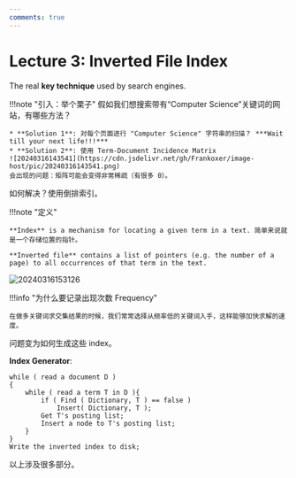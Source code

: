 ```yaml
---
comments: true
---
```


# Lecture 3: Inverted File Index

The real **key technique** used by search engines.

!!!note "引入：举个栗子"
    假如我们想搜索带有“Computer Science”关键词的网站，有哪些方法？

    * **Solution 1**: 对每个页面进行 "Computer Science" 字符串的扫描？ ***Wait till your next life!!!***
    * **Solution 2**: 使用 Term-Document Incidence Matrix
    ![20240316143541](https://cdn.jsdelivr.net/gh/Frankoxer/image-host/pic/20240316143541.png)
    会出现的问题：矩阵可能会变得非常稀疏（有很多 0）。

如何解决？使用倒排索引。

!!!note "定义"

    **Index** is a mechanism for locating a given term in a text. 简单来说就是一个存储位置的指针。

    **Inverted file** contains a list of pointers (e.g. the number of a page) to all occurrences of that term in the text.

![20240316153126](https://cdn.jsdelivr.net/gh/Frankoxer/image-host/pic/20240316153126.png)

!!!info "为什么要记录出现次数 Frequency"

    在做多关键词求交集结果的时候，我们常常选择从频率低的关键词入手，这样能够加快求解的速度。

问题变为如何生成这些 index。

**Index Generator**:
```pseudocode
while ( read a document D )
{
    while ( read a term T in D ){
        if ( Find ( Dictionary, T ) == false )
            Insert( Dictionary, T );
        Get T's posting list;
        Insert a node to T's posting list;
    }
}
Write the inverted index to disk;
```

以上涉及很多部分。